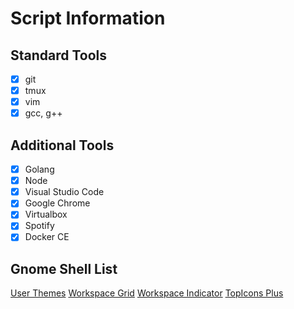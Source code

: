 # Script Information

## Standard Tools

- [x] git
- [x] tmux
- [x] vim
- [x] gcc, g++

## Additional Tools

- [x] Golang
- [x] Node
- [x] Visual Studio Code
- [x] Google Chrome
- [x] Virtualbox
- [x] Spotify
- [x] Docker CE

## Gnome Shell List
[User Themes](https://extensions.gnome.org/extension/19/user-themes/)
[Workspace Grid](https://extensions.gnome.org/extension/484/workspace-grid/)
[Workspace Indicator](https://extensions.gnome.org/extension/21/workspace-indicator/)
[TopIcons Plus](https://extensions.gnome.org/extension/1031/topicons/)
